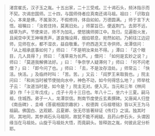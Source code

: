 
> 渚宫崔氏，汉子玉之胤。十五出家，二十三受戒。三十谒石头，频沐指示而不契。次谒忠国师。三十四，与国师侍者应真南还谒马祖。祖曰：​「识取自心，本来是佛，不属渐次，不假修持，体自如如，万德圆满。​」师于言下大悟。祖嘱曰：​「汝若住持，莫离旧处。​」师蒙旨已，便返荆门。去郭不远，结草为庐。节使来访，师不为加礼，使怒擒师掷江中。及归，见遍衙火发，且闻空中天王神嗔责声，遂哀悔设拜，烟焰顿息，宛然如初。乃躬往江边迎师，见师在水，都不湿衣，益自敬重。于府西造天王寺供师。龙潭信问：​「从上相承底事如何？​」师曰：​「不是明汝来处不得。​」潭曰：​「这个眼目，几人具得？​」师曰：​「浅草易为长芦。​」僧问：​「如何是玄妙之说？​」师曰：​「莫道我解佛法好。​」曰：​「争奈学人疑滞何？​」师曰：​「何不问老僧？​」曰：​「即今问了也。​」师曰：​「去，不是汝存洎处。​」师常云：​「快活。快活。​」及临终时叫：​「苦。苦。​」又云：​「阎罗王来取我也。​」院主问曰：​「和尚当时被节使抛向水中，神色不动，如今何得恁么地？​」师举枕子云：​「汝道当时是，如今是？​」院主无对。便入灭。当元和三年《林间录》作「十三年戊戌」​。戊子十月十三日也。年八十二，坐六十三夏。嗣马祖，住城西。弟子一人，龙潭崇信。荆南节度使丘玄素撰碑。又唐闻人归登《南岳碑》​、圭峰《答裴相国宗趣状》​、权德舆《马祖塔铭》皆以天王为马祖嗣。佛国白、达观颖、吕夏卿、张无尽皆著辩证《传灯》之误。独其时同，其地同，其参谒石头马祖同，故犹不能不阙疑。且药山参石头，头谓因缘当在马祖处。山旋于马祖处大悟，而竟嗣头。皆释迦之胤，何彼此足分析耶。
